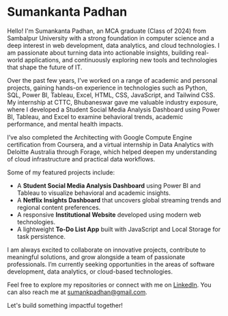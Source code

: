# Sumankanta Padhan

Hello! I'm Sumankanta Padhan, an MCA graduate (Class of 2024) from Sambalpur University with a strong foundation in computer science and a deep interest in web development, data analytics, and cloud technologies. I am passionate about turning data into actionable insights, building real-world applications, and continuously exploring new tools and technologies that shape the future of IT.

Over the past few years, I’ve worked on a range of academic and personal projects, gaining hands-on experience in technologies such as Python, SQL, Power BI, Tableau, Excel, HTML, CSS, JavaScript, and Tailwind CSS. My internship at CTTC, Bhubaneswar gave me valuable industry exposure, where I developed a Student Social Media Analysis Dashboard using Power BI, Tableau, and Excel to examine behavioral trends, academic performance, and mental health impacts.

I’ve also completed the Architecting with Google Compute Engine certification from Coursera, and a virtual internship in Data Analytics with Deloitte Australia through Forage, which helped deepen my understanding of cloud infrastructure and practical data workflows.

Some of my featured projects include:
- A **Student Social Media Analysis Dashboard** using Power BI and Tableau to visualize behavioral and academic insights.
- A **Netflix Insights Dashboard** that uncovers global streaming trends and regional content preferences.
- A responsive **Institutional Website** developed using modern web technologies.
- A lightweight **To-Do List App** built with JavaScript and Local Storage for task persistence.

I am always excited to collaborate on innovative projects, contribute to meaningful solutions, and grow alongside a team of passionate professionals. I’m currently seeking opportunities in the areas of software development, data analytics, or cloud-based technologies.

Feel free to explore my repositories or connect with me on [LinkedIn](https://www.linkedin.com/in/sumankanta-padhan). You can also reach me at [sumankpadhan@gmail.com](mailto:sumankpadhan@gmail.com).

Let's build something impactful together!
